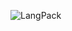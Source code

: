 ![LangPack](https://raw.githubusercontent.com/asledgehammer/Sledgehammer-Framework/master/assets/media/banner.png)